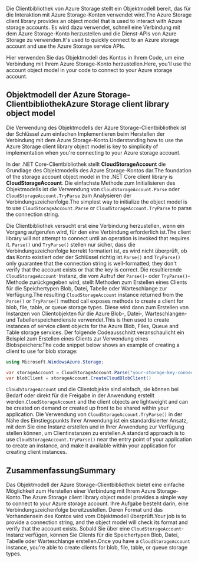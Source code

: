 <span data-ttu-id="2d3da-101">Die Clientbibliothek von Azure Storage stellt ein Objektmodell bereit, das für die Interaktion mit Azure Storage-Konten verwendet wird.</span><span class="sxs-lookup"><span data-stu-id="2d3da-101">The Azure Storage client library provides an object model that is used to interact with Azure storage accounts.</span></span> <span data-ttu-id="2d3da-102">Es wird dazu verwendet, schnell eine Verbindung mit dem Azure Storage-Konto herzustellen und die Dienst-APIs von Azure Storage zu verwenden.</span><span class="sxs-lookup"><span data-stu-id="2d3da-102">It's used to quickly connect to an Azure storage account and use the Azure Storage service APIs.</span></span>

<span data-ttu-id="2d3da-103">Hier verwenden Sie das Objektmodell des Kontos in Ihrem Code, um eine Verbindung mit Ihrem Azure Storage-Konto herzustellen.</span><span class="sxs-lookup"><span data-stu-id="2d3da-103">Here, you'll use the account object model in your code to connect to your Azure storage account.</span></span>

## <a name="azure-storage-client-library-object-model"></a><span data-ttu-id="2d3da-104">Objektmodell der Azure Storage-Clientbibliothek</span><span class="sxs-lookup"><span data-stu-id="2d3da-104">Azure Storage client library object model</span></span>

<span data-ttu-id="2d3da-105">Die Verwendung des Objektmodells der Azure Storage-Clientbibliothek ist der Schlüssel zum einfachen Implementieren beim Herstellen der Verbindung mit dem Azure Storage-Konto.</span><span class="sxs-lookup"><span data-stu-id="2d3da-105">Understanding how to use the Azure Storage client library object model is key to simplicity of implementation when you're connecting to your Azure storage account.</span></span>

<span data-ttu-id="2d3da-106">In der .NET Core-Clientbibliothek stellt **CloudStorageAccount** die Grundlage des Objektmodells des Azure Storage-Kontos dar.</span><span class="sxs-lookup"><span data-stu-id="2d3da-106">The foundation of the storage account object model in the .NET Core client library is **CloudStorageAccount**.</span></span> <span data-ttu-id="2d3da-107">Die einfachste Methode zum Initialisieren des Objektmodells ist die Verwendung von `CloudStorageAccount.Parse` oder `CloudStorageAccount.TryParse` zum Analysieren der Verbindungszeichenfolge.</span><span class="sxs-lookup"><span data-stu-id="2d3da-107">The simplest way to initialize the object model is to use `CloudStorageAccount.Parse` or `CloudStorageAccount.TryParse` to parse the connection string.</span></span>

<span data-ttu-id="2d3da-108">Die Clientbibliothek versucht erst eine Verbindung herzustellen, wenn ein Vorgang aufgerufen wird, für den eine Verbindung erforderlich ist.</span><span class="sxs-lookup"><span data-stu-id="2d3da-108">The client library will not attempt to connect until an operation is invoked that requires it.</span></span> <span data-ttu-id="2d3da-109">`Parse()` und `TryParse()` stellen nur sicher, dass die Verbindungszeichenfolge korrekt formatiert ist, es wird nicht überprüft, ob das Konto existiert oder der Schlüssel richtig ist.</span><span class="sxs-lookup"><span data-stu-id="2d3da-109">`Parse()` and `TryParse()` only guarantee that the connection string is well-formatted; they don't verify that the account exists or that the key is correct.</span></span> <span data-ttu-id="2d3da-110">Die resultierende `CloudStorageAccount`-Instanz, die vom Aufruf der `Parse()`- oder `TryParse()`-Methode zurückgegeben wird, stellt Methoden zum Erstellen eines Clients für die Speichertypen Blob, Datei, Tabelle oder Warteschlange zur Verfügung.</span><span class="sxs-lookup"><span data-stu-id="2d3da-110">The resulting `CloudStorageAccount` instance returned from the `Parse()` or `TryParse()` method call exposes methods to create a client for blob, file, table, or queue storage types.</span></span> <span data-ttu-id="2d3da-111">Diese wird dann zum Erstellen von Instanzen von Clientobjekten für die Azure Blob-, Datei-, Warteschlangen- und Tabellenspeicherdienste verwendet.</span><span class="sxs-lookup"><span data-stu-id="2d3da-111">This is then used to create instances of service client objects for the Azure Blob, Files, Queue and Table storage services.</span></span> <span data-ttu-id="2d3da-112">Der folgende Codeausschnitt veranschaulicht ein Beispiel zum Erstellen eines Clients zur Verwendung eines Blobspeichers:</span><span class="sxs-lookup"><span data-stu-id="2d3da-112">The code snippet below shows an example of creating a client to use for blob storage:</span></span>

```c#
using Microsoft.WindowsAzure.Storage;

var storageAccount = CloudStorageAccount.Parse("your-storage-key-connection-string");
var blobClient = storageAccount.CreateCloudBlobClient()
```

<span data-ttu-id="2d3da-113">`CloudStorageAccount` und die Clientobjekte sind einfach, sie können bei Bedarf oder direkt für die Freigabe in der Anwendung erstellt werden.</span><span class="sxs-lookup"><span data-stu-id="2d3da-113">`CloudStorageAccount` and the client objects are lightweight and can be created on demand or created up front to be shared within your application.</span></span> <span data-ttu-id="2d3da-114">Die Verwendung von `CloudStorageAccount.TryParse()` in der Nähe des Einstiegspunkts Ihrer Anwendung ist ein standardisierter Ansatz, mit dem Sie eine Instanz erstellen und in Ihrer Anwendung zur Verfügung stellen können, um Clientinstanzen zu erstellen.</span><span class="sxs-lookup"><span data-stu-id="2d3da-114">A standard approach is to use `CloudStorageAccount.TryParse()` near the entry point of your application to create an instance, and make it available within your application for creating client instances.</span></span>

## <a name="summary"></a><span data-ttu-id="2d3da-115">Zusammenfassung</span><span class="sxs-lookup"><span data-stu-id="2d3da-115">Summary</span></span>

<span data-ttu-id="2d3da-116">Das Objektmodell der Azure Storage-Clientbibliothek bietet eine einfache Möglichkeit zum Herstellen einer Verbindung mit Ihrem Azure Storage-Konto.</span><span class="sxs-lookup"><span data-stu-id="2d3da-116">The Azure Storage client library object model provides a simple way to connect to your Azure storage account.</span></span> <span data-ttu-id="2d3da-117">Ihre Aufgabe besteht darin, eine Verbindungszeichenfolge bereitzustellen. Deren Format und das Vorhandensein des Kontos wird vom Objektmodell überprüft.</span><span class="sxs-lookup"><span data-stu-id="2d3da-117">Your job is to provide a connection string, and the object model will check its format and verify that the account exists.</span></span> <span data-ttu-id="2d3da-118">Sobald Sie über eine `CloudStorageAccount`-Instanz verfügen, können Sie Clients für die Speichertypen Blob, Datei, Tabelle oder Warteschlange erstellen.</span><span class="sxs-lookup"><span data-stu-id="2d3da-118">Once you have a `CloudStorageAccount` instance, you're able to create clients for blob, file, table, or queue storage types.</span></span>
